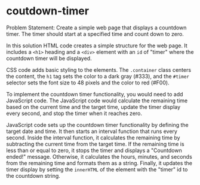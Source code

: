 # coutdown-timer
Problem Statement: Create a simple web page that displays a countdown timer. The timer should start at a specified time and count down to zero.

In this solution 
 HTML code creates a simple structure for the web page. It includes a `<h1>` heading and a `<div>` element with an `id` of "timer" where the countdown timer will be displayed.

 CSS code adds basic styling to the elements. The `.container` class centers the content, the `h1` tag sets the color to a dark gray (#333), and the `#timer` selector sets the font size to 48 pixels and the color to red (#F00).

To implement the countdown timer functionality, you would need to add JavaScript code. The JavaScript code would calculate the remaining time based on the current time and the target time, update the timer display every second, and stop the timer when it reaches zero.

 JavaScript code sets up the countdown timer functionality by defining the target date and time. It then starts an interval function that runs every second. Inside the interval function, it calculates the remaining time by subtracting the current time from the target time. If the remaining time is less than or equal to zero, it stops the timer and displays a "Countdown ended!" message. Otherwise, it calculates the hours, minutes, and seconds from the remaining time and formats them as a string. Finally, it updates the timer display by setting the `innerHTML` of the element with the "timer" id to the countdown string.


